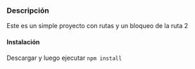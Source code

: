 ### Descripción
Este es un simple proyecto con rutas y un bloqueo de la ruta 2

#### Instalación
Descargar y luego ejecutar ``npm install``
